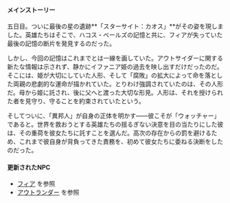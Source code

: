 <!-- title: 伝承まとめ -->
<!-- status: なし -->

#### メインストーリー

五日目。ついに最後の星の遺跡**「スターサイト：カオス」**がその姿を現しました。英雄たちはそこで、ハコス・ベールズの記憶と共に、フィアが失っていた最後の記憶の断片を発見するのだった。

しかし、今回の記憶はこれまでとは一線を画していた。アウトサイダーに関する新たな情報は示されず、静かにイファニア姫の過去を映し出すだけだったのだ。そこには、姫が大切にしていた人形、そして「腐敗」の拡大によって命を落とした両親の悲劇的な運命が描かれていた。とりわけ強調されていたのは、その人形だ。母から姫に託され、後に父へと渡った大切な形見。人形は、それを授けられた者を見守り、守ることを約束されていたという。

そしてついに、「異邦人」が自身の正体を明かす――彼こそが「ウォッチャー」であると。世界を救おうとする英雄たちの揺るぎない決意を目の当たりにした彼は、その重荷を彼女たちに託すことを選んだ。高次の存在からの罰を避けるため、これまで彼自身が背負ってきた責務を、初めて彼女たちに委ねる決断をしたのだった。

#### 更新されたNPC

- [フィア](#node:fia) を参照
- [アウトランダー](#node:outlander) を参照
